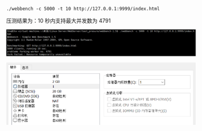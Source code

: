 ```
./webbench -c 5000 -t 10 http://127.0.0.1:9999/index.html
```

压测结果为：10 秒内支持最大并发数为 4791

![](1.png)

![](2.png)






